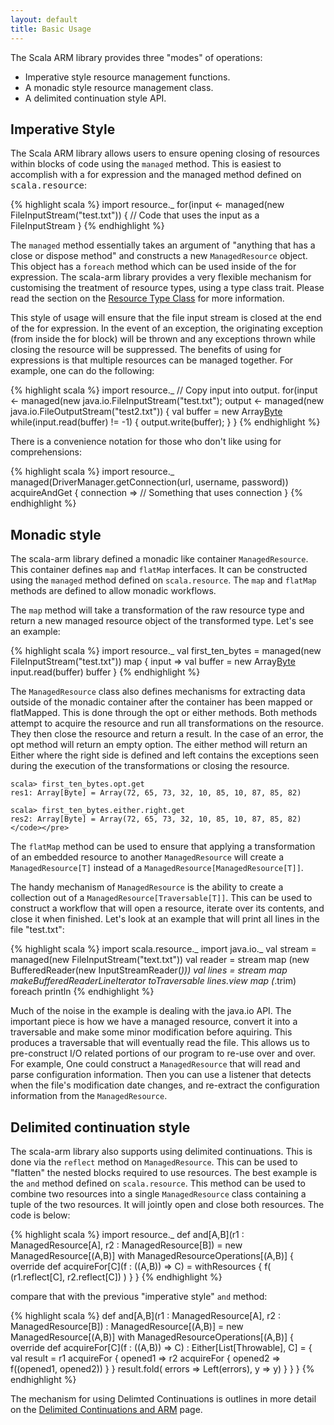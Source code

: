 ```yaml
---
layout: default
title: Basic Usage
---
```


The Scala ARM library provides three "modes" of operations:

* Imperative style resource management functions.
* A monadic style resource management class.
* A delimited continuation style API.

## Imperative Style ##

The Scala ARM library allows users to ensure opening closing of resources within blocks of code using the `managed` method.   This is easiest to accomplish with a for expression and the managed method defined on <tt>scala.resource</tt>:

{% highlight scala %}
import resource._
for(input <- managed(new FileInputStream("test.txt")) {
  // Code that uses the input as a FileInputStream
}
{% endhighlight %}


The `managed` method essentially takes an argument of "anything that has a close or dispose method" and constructs a new `ManagedResource` object.   This object has a `foreach` method which can be used inside of the for expression.  The scala-arm library provides a very flexible mechanism for customising the treatment of resource types, using a type class trait.   Please read the section on the [Resource Type Class](resource.html) for more information.

This style of usage will ensure that the file input stream is closed at the end of the for expression.   In the event of an exception, the originating exception (from inside the for block) will be thrown and any exceptions thrown while closing the resource will be suppressed.   The benefits of using for expressions is that multiple resources can be managed together.  For example, one can do the following:

{% highlight scala %}
import resource._
// Copy input into output.
for(input <- managed(new java.io.FileInputStream("test.txt"); 
     output <- managed(new java.io.FileOutputStream("test2.txt")) {
  val buffer = new Array[Byte](512)
  while(input.read(buffer) != -1) {
    output.write(buffer);
  }
}
{% endhighlight %}


There is a convenience notation for those who don't like using for comprehensions:

{% highlight scala %}
import resource._
managed(DriverManager.getConnection(url, username, password)) acquireAndGet {
  connection =>
   // Something that uses connection
}
{% endhighlight %}

## Monadic style ##

The scala-arm library defined a monadic like container `ManagedResource`.   This container defines `map` and `flatMap` interfaces.   It can be constructed using the `managed` method defined on `scala.resource`.   The `map` and `flatMap` methods are defined to allow monadic workflows.

The `map` method will take a transformation of the raw resource type and return a new managed resource object of the transformed type.   Let's see an example:

{% highlight scala %}
import resource._
val first_ten_bytes = managed(new FileInputStream("test.txt")) map { 
  input =>
     val buffer = new Array[Byte](10)
     input.read(buffer)
     buffer
}
{% endhighlight %}

The `ManagedResource` class also defines mechanisms for extracting data outside of the monadic container after the container has been mapped or flatMapped.  This is done through the opt or either methods.   Both methods attempt to acquire the resource and run all transformations on the resource.  They then close the resource and return a result.   In the case of an error, the opt method will return an empty option.  The either method will return an Either where the right side is defined and left contains the exceptions seen during the execution of the transformations or closing the resource.

    scala> first_ten_bytes.opt.get
    res1: Array[Byte] = Array(72, 65, 73, 32, 10, 85, 10, 87, 85, 82)
    
    scala> first_ten_bytes.either.right.get
    res2: Array[Byte] = Array(72, 65, 73, 32, 10, 85, 10, 87, 85, 82)</code></pre>

The `flatMap` method can be used to ensure that applying a transformation of an embedded resource to another `ManagedResource` will create a `ManagedResource[T]` instead of a `ManagedResource[ManagedResource[T]]`.

The handy mechanism of `ManagedResource` is the ability to create a collection out of a `ManagedResource[Traversable[T]]`.  This can be used to construct a workflow that will open a resource, iterate over its contents, and close it when finished.  Let's look at an example that will print all lines in the file "test.txt":

{% highlight scala %}
import scala.resource._
import java.io._
val stream = managed(new FileInputStream("text.txt"))
val reader = stream map (new BufferedReader(new InputStreamReader(_)))
val lines = stream map makeBufferedReaderLineIterator toTraversable
lines.view map (_.trim) foreach println
{% endhighlight %}

Much of the noise in the example is dealing with the java.io API.   The important piece is how we have a managed resource, convert it into a traversable and make some minor modification before aquiring.   This produces a traversable that will eventually read the file.   This allows us to pre-construct I/O related portions of our program to re-use over and over.   For example,  One could construct a `ManagedResource` that will read and parse configuration information.   Then you can use a listener that detects when the file's modification date changes, and re-extract the configuration information from the `ManagedResource`.

## Delimited continuation style ##

The scala-arm library also supports using delimited continuations.   This is done via the `reflect` method on `ManagedResource`.  This can be used to "flatten" the nested blocks required to use resources.   The best example is the `and` method defined on `scala.resource`.   This method can be used to combine two resources into a single `ManagedResource` class containing a tuple of the two resources.   It will jointly open and close both resources.   The code is below:

{% highlight scala %}
import resource._
def and[A,B](r1 : ManagedResource[A], r2 : ManagedResource[B]) = 
    new ManagedResource[(A,B)] with ManagedResourceOperations[(A,B)] {
      override def acquireFor[C](f : ((A,B)) => C) = withResources {
        f( (r1.reflect[C], r2.reflect[C]) )
      }
  }
{% endhighlight %}

compare that with the previous "imperative style" `and` method:

{% highlight scala %}
def and[A,B](r1 : ManagedResource[A], r2 : ManagedResource[B]) : ManagedResource[(A,B)] = 
  new ManagedResource[(A,B)] with ManagedResourceOperations[(A,B)] {
    override def acquireFor[C](f : ((A,B)) => C) : Either[List[Throwable], C] = {
      val result = r1 acquireFor { opened1 =>
        r2 acquireFor { opened2 =>
          f((opened1, opened2))
        }
       }
      result.fold( errors => Left(errors), y => y)
      }
    }
}
{% endhighlight %}

The mechanism for using Delimted Continuations is outlines in more detail on the [Delimited Continuations and ARM](continuations.html) page.
